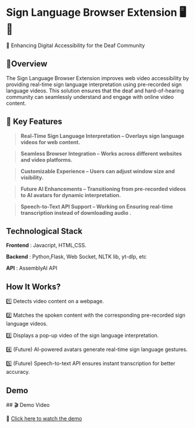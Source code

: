 <h1><b>Sign Language Browser Extension 🖥️👐</h1></b>

🚀 Enhancing Digital Accessibility for the Deaf Community

<h2>📌<b>Overview</h2></b>

The Sign Language Browser Extension improves web video accessibility by providing real-time sign language interpretation using pre-recorded sign language videos. 
This solution ensures that the deaf and hard-of-hearing community can seamlessly understand and engage with online video content.

<h2>🎯 Key Features </h2>

>**Real-Time Sign Language Interpretation – Overlays sign language videos for web content.**

>**Seamless Browser Integration – Works across different websites and video platforms.**

>**Customizable Experience – Users can adjust window size and visibility.**

>**Future AI Enhancements – Transitioning from pre-recorded videos to AI avatars for dynamic interpretation.**

>**Speech-to-Text API Support – Working on Ensuring real-time transcription instead of downloading audio .**


<h2>Technological Stack </h2>

**Frontend** : Javacript, HTML,CSS.

**Backend** : Python,Flask, Web Socket, NLTK lib, yt-dlp, etc

**API** : AssemblyAI API


<h2> How It Works?</h2>

1️⃣ Detects video content on a webpage.

2️⃣ Matches the spoken content with the corresponding pre-recorded sign language videos.

3️⃣ Displays a pop-up video of the sign language interpretation.

4️⃣ (Future) AI-powered avatars generate real-time sign language gestures.

5️⃣ (Future) Speech-to-text API ensures instant transcription for better accuracy.

<h2>Demo</h2>
## 🎬 Demo Video  

🔗 [Click here to watch the demo](https://github.com/BHOOMIJ256/Sign-Language-Browser-Extension/blob/main/Demo.mp4)




